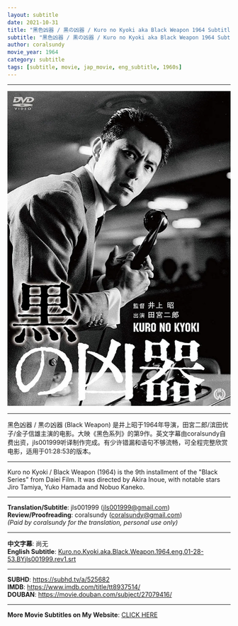 ```yaml
---
layout: subtitle
date: 2021-10-31
title: "黑色凶器 / 黒の凶器 / Kuro no Kyoki aka Black Weapon 1964 Subtitle (English)"
subtitle: "黑色凶器 / 黒の凶器 / Kuro no Kyoki aka Black Weapon 1964 Subtitle (English)"
author: coralsundy
movie_year: 1964
category: subtitle
tags: [subtitle, movie, jap_movie, eng_subtitle, 1960s]
---
```


------

<img src="../assets/tt8937514.jpg" alt="tt8937514_cover_art" />

------

黑色凶器 / 黒の凶器 (Black Weapon) 是井上昭于1964年导演，田宮二郎/滨田优子/金子信雄主演的电影。大映《黑色系列》的第9作。英文字幕由coralsundy自费出资，jls001999听译制作完成。有少许错漏和语句不够流畅，可全程完整欣赏电影，适用于01:28:53的版本。

------

Kuro no Kyoki / Black Weapon (1964) is the 9th installment of the "Black Series" from Daiei Film. It was directed by Akira Inoue, with notable stars Jiro Tamiya, Yuko Hamada and Nobuo Kaneko.

------

**Translation/Subtitle**: jls001999 (jls001999@gmail.com)<br>
**Review/Proofreading**: coralsundy (coralsundy@gmail.com)<br>
*(Paid by coralsundy for the translation, personal use only)*

------

**中文字幕**: 尚无<br>
**English Subtitle**: [Kuro.no.Kyoki.aka.Black.Weapon.1964.eng.01-28-53.BYjls001999.rev1.srt](../subtitles/Kuro.no.Kyoki.aka.Black.Weapon.1964.eng.01-28-53.BYjls001999.rev1.srt)

------

**SUBHD**: <https://subhd.tv/a/525682><br>
**IMDB**: <https://www.imdb.com/title/tt8937514/><br>
**DOUBAN**: <https://movie.douban.com/subject/27079416/>

------

**More Movie Subtitles on My Website**: <a href='{% post_url 2021-01-10-subtitles-summary-list %}'>CLICK HERE</a>


